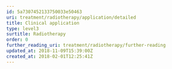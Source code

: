 ```yaml
---
id: 5a7307452133750033e50463
uri: treatment/radiotherapy/application/detailed
title: Clinical application
type: level3
surtitle: Radiotherapy
order: 0
further_reading_uri: treatment/radiotherapy/further-reading
updated_at: 2018-11-09T15:39:00Z
created_at: 2018-02-01T12:25:41Z
---
```



